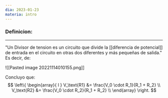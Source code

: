 ```yaml
---
dia: 2023-01-23
materia: intro
---
```

### **Definicion:**
---
"Un Divisor de tension es un circuito que divide la [[diferencia de potencial]] de entrada en el circuito en otras dos diferentes y más pequeñas de salida."
Es decir, de:

![[Pasted image 20221114010155.png]]

Concluyo que:
$$ 
\left\{ 
\begin{array}{ l } 
V_\text{R1} &= \frac{V_0 \cdot R_1}{R_1 + R_2} \\
V_\text{R2} &= \frac{V_0 \cdot R_2}{R_1 + R_2} \\
\end{array} \right.
$$